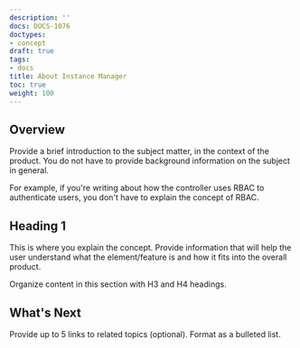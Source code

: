 ```yaml
---
description: ''
docs: DOCS-1076
doctypes:
- concept
draft: true
tags:
- docs
title: About Instance Manager
toc: true
weight: 100
---
```


 
## Overview
 
Provide a brief introduction to the subject matter, in the context of the product. You do not have to provide background information on the subject in general.
 
For example, if you're writing about how the controller uses RBAC to authenticate users, you don't have to explain the concept of RBAC.
 
## Heading 1
 
This is where you explain the concept. Provide information that will help the user understand what the element/feature is and how it fits into the overall product.
 
Organize content in this section with H3 and H4 headings.
 
## What's Next
 
Provide up to 5 links to related topics (optional).
Format as a bulleted list.
